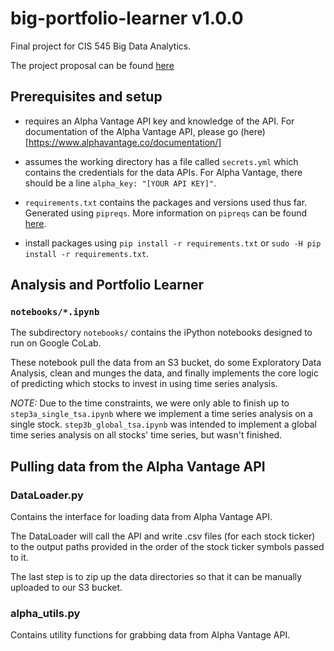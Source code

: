 # big-portfolio-learner v1.0.0

Final project for CIS 545 Big Data Analytics. 

The project proposal can be found [here](https://docs.google.com/document/d/1jpFaxwhn7syQj1THJNVp7wHw0W0kc132rCYXXk73hac/edit?usp=sharing)

## Prerequisites and setup

- requires an Alpha Vantage API key and knowledge of the API. For documentation of the Alpha Vantage API, please go (here)[https://www.alphavantage.co/documentation/]

- assumes the working directory has a file called `secrets.yml` which contains the credentials for the data APIs. For Alpha Vantage, there should be a line `alpha_key: "[YOUR API KEY]"`.

- `requirements.txt` contains the packages and versions used thus far. Generated using `pipreqs`. More information on `pipreqs` can be found [here](https://github.com/bndr/pipreqs).

- install packages using `pip install -r requirements.txt` or `sudo -H pip install -r requirements.txt`.

## Analysis and Portfolio Learner

### `notebooks/*.ipynb`

The subdirectory `notebooks/` contains the iPython notebooks designed to run on Google CoLab.

These notebook pull the data from an S3 bucket, do some Exploratory Data Analysis, clean and munges the data, and finally implements the core logic of predicting which stocks to invest in using time series analysis.

_NOTE:_ Due to the time constraints, we were only able to finish up to `step3a_single_tsa.ipynb` where we implement a time series analysis on a single stock. `step3b_global_tsa.ipynb` was intended to implement a global time series analysis on all stocks' time series, but wasn't finished.

## Pulling data from the Alpha Vantage API

### DataLoader.py

Contains the interface for loading data from Alpha Vantage API.

The DataLoader will call the API and write .csv files (for each stock ticker) to the output paths provided in the order of the stock ticker symbols passed to it.

The last step is to zip up the data directories so that it can be manually uploaded to our S3 bucket.

### alpha_utils.py

Contains utility functions for grabbing data from Alpha Vantage API.
